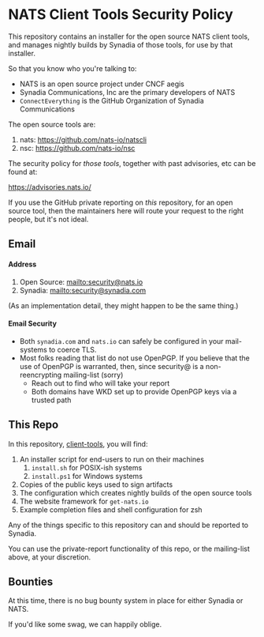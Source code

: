 NATS Client Tools Security Policy
=================================

This repository contains an installer for the open source NATS client tools,
and manages nightly builds by Synadia of those tools, for use by that
installer.

So that you know who you're talking to:

 * NATS is an open source project under CNCF aegis
 * Synadia Communications, Inc are the primary developers of NATS
 * `ConnectEverything` is the GitHub Organization of Synadia Communications

The open source tools are:

 1. nats: <https://github.com/nats-io/natscli>
 2. nsc: <https://github.com/nats-io/nsc>

The security policy for _those tools_, together with past advisories, etc can
be found at:

  <https://advisories.nats.io/>

If you use the GitHub private reporting on _this_ repository, for an open
source tool, then the maintainers here will route your request to the right
people, but it's not ideal.

## Email

#### Address

 1. Open Source: <mailto:security@nats.io>
 2. Synadia: <mailto:security@synadia.com>

(As an implementation detail, they might happen to be the same thing.)


#### Email Security

 * Both `synadia.com` and `nats.io` can safely be configured in your
   mail-systems to coerce TLS.
 * Most folks reading that list do not use OpenPGP.  If you believe that the
   use of OpenPGP is warranted, then, since security@ is a non-reencrypting
   mailing-list (sorry)
   + Reach out to find who will take your report
   + Both domains have WKD set up to provide OpenPGP keys via a trusted path


## This Repo

In this repository,
[client-tools](https://github.com/ConnectEverything/client-tools),
you will find:

 1. An installer script for end-users to run on their machines
    1. `install.sh` for POSIX-ish systems
    1. `install.ps1` for Windows systems
 1. Copies of the public keys used to sign artifacts
 1. The configuration which creates nightly builds of the open source tools
 1. The website framework for `get-nats.io`
 1. Example completion files and shell configuration for zsh

Any of the things specific to this repository can and should be reported to
Synadia.

You can use the private-report functionality of this repo, or the mailing-list
above, at your discretion.


## Bounties

At this time, there is no bug bounty system in place for either
Synadia or NATS.

If you'd like some swag, we can happily oblige.

